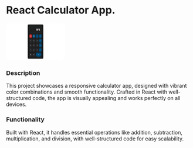 # React Calculator App.

<img src="./public/Calculator.PNG" style="height: 100px; width: 160px; border-radius: 10px" />

### Description

This project showcases a responsive calculator app, designed with vibrant color combinations and smooth functionality. Crafted in React with well-structured code, the app is visually appealing and works perfectly on all devices.

### Functionality

Built with React, it handles essential operations like addition, subtraction, multiplication, and division, with well-structured code for easy scalability.
